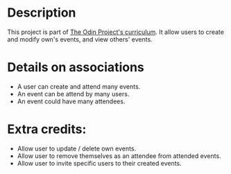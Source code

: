 # Description

This project is part of [The Odin Project's curriculum](https://www.theodinproject.com/lessons/ruby-on-rails-private-events). It allow users to create and modify own's events, and view others' events.

# Details on associations

- A user can create and attend many events.
- An event can be attend by many users.
- An event could have many attendees.

# Extra credits:

- Allow user to update / delete own events.
- Allow user to remove themselves as an attendee from attended events.
- Allow user to invite specific users to their created events.

